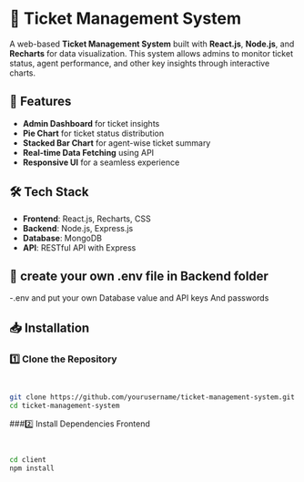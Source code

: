 # 🎫 Ticket Management System  

A web-based **Ticket Management System** built with **React.js**, **Node.js**, and **Recharts** for data visualization. This system allows admins to monitor ticket status, agent performance, and other key insights through interactive charts.

## 🚀 Features  
- **Admin Dashboard** for ticket insights  
- **Pie Chart** for ticket status distribution  
- **Stacked Bar Chart** for agent-wise ticket summary  
- **Real-time Data Fetching** using API  
- **Responsive UI** for a seamless experience  

## 🛠️ Tech Stack  
- **Frontend**: React.js, Recharts, CSS  
- **Backend**: Node.js, Express.js  
- **Database**: MongoDB  
- **API**: RESTful API with Express  

## 🚨 create your own .env file  in Backend folder 
-.env 
and put your own Database value and API keys And passwords


## 📥 Installation  

### 1️⃣ Clone the Repository

```bash


git clone https://github.com/yourusername/ticket-management-system.git
cd ticket-management-system
```

###2️⃣ Install Dependencies
Frontend
```bash


cd client
npm install

